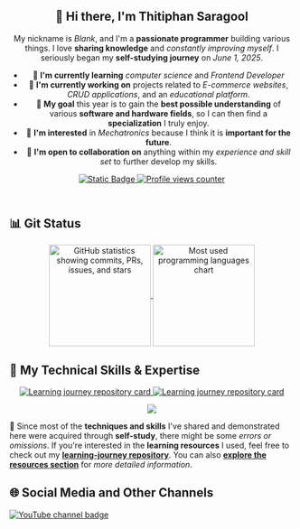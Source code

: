 <header>
  <section>
    <h1 align="center">👋 Hi there, I'm <strong>Thitiphan Saragool</strong></h1>
    <p align="center">
      My nickname is <em>Blank</em>, and I'm a <strong>passionate programmer</strong> building various things. I love <strong>sharing knowledge</strong> and <em>constantly improving myself</em>. I seriously began my <strong>self-studying journey</strong> on <em>June 1, 2025</em>.
    </p>
  </section>

  <nav>
    <ul>
      <li>🌱 <strong>I'm currently learning</strong> <em>computer science</em> and <em>Frontend Developer</em></li>
      <li>🔨 <strong>I'm currently working on</strong> projects related to <em>E-commerce websites</em>, <em>CRUD applications</em>, and an <em>educational platform</em>.</li>
      <li>🎯 <strong>My goal</strong> this year is to gain the <strong>best possible understanding</strong> of various <strong>software and hardware fields</strong>, so I can then find a <strong>specialization</strong> I truly enjoy.</li>
      <li>💖 <strong>I'm interested</strong> in <em>Mechatronics</em> because I think it is <strong>important for the future</strong>.</li>
      <li>🤝 <strong>I'm open to collaboration on</strong> anything within my <em>experience and skill set</em> to further develop my skills.</li>
    </ul>
  </nav>

  <section align="center">
    <a href="https://github.com/blanktphan/blanktphan/tree/main/certificate" aria-label="blanktphan's certificate">
      <img alt="Static Badge" src="https://img.shields.io/badge/6-blue?style=for-the-badge&label=Certificate">
    </a>
    <a href="#" aria-label="Profile visitor counter">
      <img src="https://komarev.com/ghpvc/?username=blanktphan&style=for-the-badge&abbreviated=true" alt="Profile views counter" />
    </a>
  </section>
</header>

<main>
  <section>
    <h2>📊 <strong>Git Status</strong></h2>
    <figure align="center">
      <a href="https://github.com/blanktphan" target="_blank" rel="noopener noreferrer" aria-label="Visit GitHub profile">
        <img height="180" align="center" src="https://github-readme-stats.vercel.app/api?username=blanktphan&show_icons=true&bg_color=00000000&text_color=fff" alt="GitHub statistics showing commits, PRs, issues, and stars" />
      </a>
      <a href="https://github.com/blanktphan?tab=repositories" target="_blank" rel="noopener noreferrer" aria-label="View repositories by programming language">
        <img height="180" align="center" src="https://github-readme-stats.vercel.app/api/top-langs/?username=blanktphan&layout=compact&bg_color=00000000&text_color=fff" alt="Most used programming languages chart" />
      </a>
    </figure>
  </section>

  <section>
    <h2>🧠 <strong>My Technical Skills & Expertise</strong></h2>
    <section align="center">
      <p>
        <a href="https://github.com/blanktphan/learning-journey" target="_blank" rel="noopener noreferrer" aria-label="Visit learning journey repository">
          <img src="https://github-readme-stats.vercel.app/api/pin/?username=blanktphan&repo=learning-journey&bg_color=00000000&text_color=fff&show_owner=true" alt="Learning journey repository card" />
        </a>
        <a href="https://github.com/blanktphan/my-projects" target="_blank" rel="noopener noreferrer" aria-label="Visit learning journey repository">
          <img src="https://github-readme-stats.vercel.app/api/pin/?username=blanktphan&repo=my-projects&bg_color=00000000&text_color=fff&show_owner=true" alt="Learning journey repository card" />
        </a>
      </p>
    </section>
    <section align="center">
      <p> 
        <a href="https://skillicons.dev">
          <img src="https://skillicons.dev/icons?i=python,java,rust,c,cpp,cs,swift,kotlin,dart,html,css,bootstrap,js,react,redux,nodejs,php,mysql,postgresql,sqlite,vscode,git,powershell,bash,github,notion,md,figma,windows,ubuntu" />
        </a>
      </p>
    </section>
    <aside>
      <p>
        📍 Since most of the <strong>techniques and skills</strong> I've shared and demonstrated here were acquired through <strong>self-study</strong>, there might be some <em>errors or omissions</em>. If you're interested in the <strong>learning resources</strong> I used, feel free to check out my <a href="https://github.com/blanktphan/learning-journey" target="_blank" rel="noopener noreferrer"><strong>learning-journey repository</strong></a>. You can also <a href="https://github.com/blanktphan?tab=repositories" target="_blank" rel="noopener noreferrer"><strong>explore the resources section</strong></a> for <em>more detailed information</em>.
      </p>
    </aside>
  </section>
</main>

<footer>
  <section>
    <h2>🌐 <strong>Social Media and Other Channels</strong></h2>
    <nav>
      <a href="https://www.youtube.com/@blanktphan" target="_blank" rel="noopener noreferrer" aria-label="Visit YouTube channel">
        <img alt="YouTube channel badge" src="https://img.shields.io/badge/blankt-red?style=for-the-badge&logo=Youtube&color=ff0000" />
      </a>
    </nav>
  </section>
</footer>